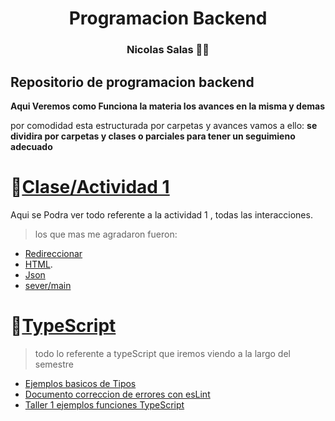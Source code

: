 <h1 align="center">  Programacion Backend </h1>
<h3 align="center"> Nicolas Salas 👨‍🏫 </h3>

## Repositorio de programacion backend

**Aqui Veremos como Funciona la materia los avances en la misma y demas**

por comodidad esta estructurada por carpetas y avances vamos a ello:
**se dividira por carpetas y clases o parciales para tener un seguimieno adecuado**

 # 📁[Clase/Actividad 1](https://github.com/Nick0oo/ClasesBackend/tree/main/Clase%201)
 Aqui se Podra ver todo referente a la actividad 1 , todas las interacciones.
> los que mas me agradaron fueron:
- [Redireccionar](https://github.com/Nick0oo/ClasesBackend/blob/main/Clase%201/server_response_redirect_pages.js)
- [HTML](https://github.com/Nick0oo/ClasesBackend/blob/main/Clase%201/server_response_html.js).
- [Json](https://github.com/Nick0oo/ClasesBackend/blob/main/Clase%201/server_response_json.js)
- [sever/main](https://github.com/Nick0oo/ClasesBackend/blob/main/Clase%201/server.js)



# 📁[TypeScript](https://github.com/Nick0oo/ClasesBackend/tree/main/TypeScript)
> todo lo referente a typeScript que iremos viendo a la largo del semestre
- [Ejemplos basicos de Tipos](https://github.com/Nick0oo/ClasesBackend/blob/main/TypeScript/src/types/examplesTypes.ts)
- [Documento correccion de errores con esLint](https://github.com/Nick0oo/ClasesBackend/blob/main/CorreccionErroresNicolasSalas.docx)
- [Taller 1 ejemplos funciones TypeScript](https://github.com/Nick0oo/ClasesBackend/blob/main/TypeScript/src/talleres/Taller_1.ts) 


